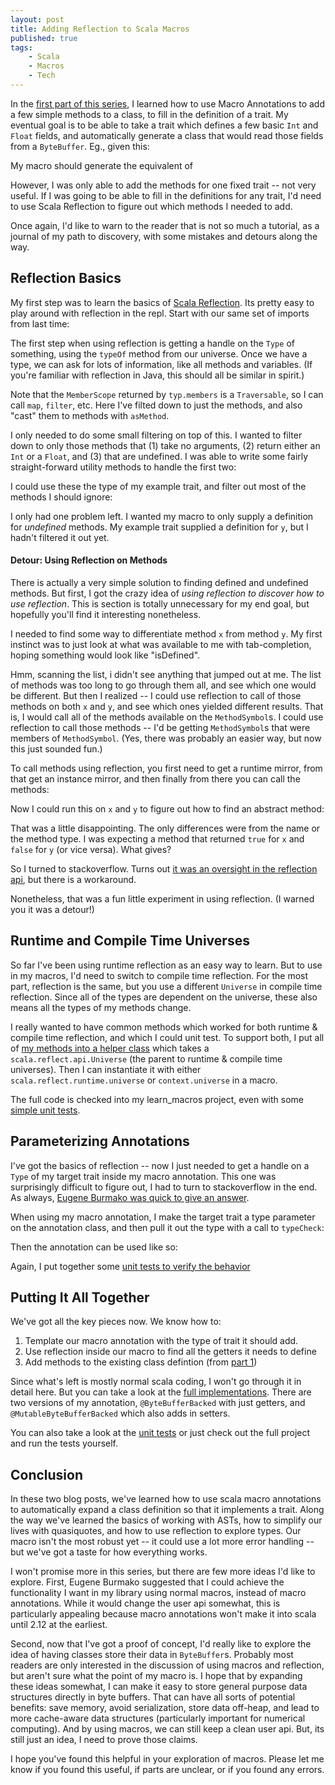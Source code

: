 ```yaml
---
layout: post
title: Adding Reflection to Scala Macros
published: true
tags:
    - Scala
    - Macros
    - Tech
---
```


In the [first part of this series](http://imranrashid.com/posts/learning-scala-macros/), I learned how to use Macro Annotations to add a few simple methods to a class, to fill
in the definition of a trait.  My eventual goal is to be able to take a trait which defines a few basic `Int` and `Float` fields,
and automatically generate a class that would read those fields from a `ByteBuffer`.  Eg., given this:

<script src="https://gist.github.com/squito/7094987.js?file=trait.scala"></script>

My macro should generate the equivalent of

<script src="https://gist.github.com/squito/7094987.js?file=goalClass.scala"></script>

However, I was only able to add the methods for one fixed trait -- not very useful.  If I was
going to be able to fill in the definitions for any trait, I'd need to use Scala Reflection to figure out which methods I needed
to add.

Once again, I'd like to warn to the reader that is not so much a tutorial, as a journal of my path to discovery, with some mistakes
and detours along the way.

## Reflection Basics

My first step was to learn the basics of [Scala Reflection](http://docs.scala-lang.org/overviews/reflection/overview.html).  Its pretty easy to play
around with reflection in the repl.  Start with our same set of imports from last time:

<script src="https://gist.github.com/squito/7094987.js?file=replImports.scala"></script>

The first step when using reflection is getting a handle on the `Type` of something, using the `typeOf` method from our universe.  Once we have a type, we can ask for lots
of information, like all methods and variables.  (If you're familiar with reflection in Java, this should all be similar in spirit.)

<script src="https://gist.github.com/squito/7847796.js?file=simple_reflection_repl.scala"></script>

Note that the `MemberScope` returned by `typ.members` is a `Traversable`, so I can call `map`, `filter`, etc.  Here I've filted down to just the methods, and
also "cast" them to methods with `asMethod`.

I only needed to do some small filtering on top of this.  I wanted to filter down to only those methods that (1) take no arguments, (2) return either an `Int` or a
`Float`, and (3) that are undefined.  I was able to write some fairly straight-forward utility methods to handle the first two:

<script src="https://gist.github.com/squito/7847796.js?file=reflection_method_filters.scala"></script>

I could use these the type of my example trait, and filter out most of the methods I should ignore:

<script src="https://gist.github.com/squito/7847796.js?file=repl_method_filter_1.scala"></script>

I only had one problem left.  I wanted my macro to only supply a definition for *undefined* methods. My example trait supplied a definition for `y`, but I hadn't filtered it out yet.

#### Detour: Using Reflection on Methods

There is actually a very simple solution to finding defined and undefined methods.  But first, I got the crazy idea of _using reflection to discover
how to use reflection_.  This is section is totally unnecessary for my end goal, but hopefully you'll find it interesting nonetheless.

I needed to find some way to differentiate method `x` from method `y`.  My first instinct was to just look at what was available to me with tab-completion,
hoping something would look like "isDefined".
 
<script src="https://gist.github.com/squito/7847796.js?file=method_repl_explore.scala"></script>


Hmm, scanning the list, i didn't see anything that jumped out at me.  The list of methods was too long to go through them all, and see which one would be different.
But then I realized -- I could use reflection to call of those methods on both `x` and `y`, and see which ones yielded different results.  That is, I would call all of the
methods available on the `MethodSymbol`s.  I could use reflection to call those methods -- I'd be getting `MethodSymbol`s that were members of `MethodSymbol`.   (Yes, there was probably an easier way, but now this just sounded fun.)  

To call methods using reflection, you first need to get a runtime mirror, from that get an instance mirror, and then finally from there you can call the methods:

<script src="https://gist.github.com/squito/7847796.js?file=diff_method_methods.scala"></script>

Now I could run this on `x` and `y` to figure out how to find an abstract method:

<script src="https://gist.github.com/squito/7847796.js?file=diff_methods_result.scala"></script>

That was a little disappointing.  The only differences were from the name or the method type.  I was expecting a method that returned `true` for `x` and `false` for `y` (or vice versa).  What gives?

So I turned to stackoverflow.  Turns out [it was an oversight in the reflection api](http://stackoverflow.com/questions/16792824/test-whether-a-method-is-defined), but there is a workaround.

<script src="https://gist.github.com/squito/7847796.js?file=is_method_defined.scala"></script>

Nonetheless, that was a fun little experiment in using reflection. (I warned you it was a detour!)


## Runtime and Compile Time Universes

So far I've been using runtime reflection as an easy way to learn.  But to use in my macros, I'd need to switch to compile time reflection.  For the most part, reflection is the same, but you use a different `Universe` in compile time reflection.  Since all of the types are dependent on the universe, these also means all the types of my methods change.

I really wanted to have common methods which worked for both runtime & compile time reflection, and which I could unit test.  To support both, I put all of [my methods into a helper class](https://github.com/squito/learn_macros/blob/master/macros/src/main/scala/com/imranrashid/oleander/macros/BasicReflection.scala) which takes a `scala.reflect.api.Universe` (the parent to runtime & compile time universes).  Then I can instantiate it with either `scala.reflect.runtime.universe` or `context.universe` in a macro.

The full code is checked into my learn_macros project, even with some [simple unit tests](https://github.com/squito/learn_macros/blob/master/macrotests/src/test/scala/com/imranrashid/oleander/macros/BasicReflectionTest.scala).

## Parameterizing Annotations

I've got the basics of reflection -- now I just needed to get a handle on a `Type` of my target trait inside my macro annotation.  This one was surprisingly difficult to figure out, I had to turn to stackoverflow in the end.  As always, [Eugene Burmako was quick to give an answer](http://stackoverflow.com/questions/19791686/type-parameters-on-scala-macro-annotations).

When using my macro annotation, I make the target trait a type parameter on the annotation class, and then pull it out the type with a call to `typeCheck`:

<script src="https://gist.github.com/squito/7847796.js?file=annotation_type_parameters.scala"></script>

Then the annotation can be used like so:

<script src="https://gist.github.com/squito/7847796.js?file=using_annotation_type_parameters.scala"></script>

Again, I put together some [unit tests to verify the behavior](https://github.com/squito/learn_macros/blob/master/macrotests/src/test/scala/com/imranrashid/oleander/macros/MacrosWithReflectionTest.scala)

## Putting It All Together

We've got all the key pieces now.  We know how to:

1. Template our macro annotation with the type of trait it should add.
2. Use reflection inside our macro to find all the getters it needs to define
3. Add methods to the existing class defintion (from [part 1](http://imranrashid.com/posts/learning-scala-macros/))

Since what's left is mostly normal scala coding, I won't go through it in
detail here.  But you can take a look at the [full implementations](https://github.com/squito/learn_macros/blob/master/macros/src/main/scala/com/imranrashid/oleander/macros/ByteBufferBacked.scala).  There are two versions of my annotation, `@ByteBufferBacked` with just getters, and `@MutableByteBufferBacked` which also adds in setters.  

<script src="https://gist.github.com/squito/7847796.js?file=final_api_example.scala"></script>

You can also take a look at the [unit tests](https://github.com/squito/learn_macros/blob/master/macrotests/src/test/scala/com/imranrashid/oleander/macros/ByteBufferBackedTest.scala) or just check out the full project and run the tests yourself.

## Conclusion

In these two blog posts, we've learned how to use scala macro annotations to automatically expand a class definition so that it implements a trait.  Along the way we've learned the basics of working with ASTs, how to simplify our lives with quasiquotes, and how to use reflection to explore types.  Our macro isn't the most robust yet -- it could use a lot more error handling -- but we've got a taste for how everything works.

I won't promise more in this series, but there are few more ideas I'd like to explore.  First, Eugene Burmako suggested that I could achieve the functionality I want in my library using normal macros, instead of macro annotations.  While it would change the user api somewhat, this is particularly appealing because
macro annotations won't make it into scala until 2.12 at the earliest.

Second, now that I've got a proof of concept, I'd really like to explore the idea of having classes store their data in `ByteBuffer`s.  Probably most readers are only interested in the discussion of using macros and reflection, but aren't sure what the point of my macro is.  I hope that by expanding these ideas somewhat, I can make it easy to store general purpose data structures directly in byte buffers.  That can have all sorts of potential benefits: save memory, avoid serialization, store data off-heap, and lead to more cache-aware data structures (particularly important for numerical computing).  And by using macros, we can still keep a clean user api.  But, its still just an idea, I need to prove those claims.

I hope you've found this helpful in your exploration of macros.  Please let me know if you found this useful, if parts are unclear, or if you found any errors.


